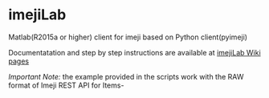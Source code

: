 # imejiLab
Matlab(R2015a or higher) client for imeji based on Python client(pyimeji)

Documentatation and step by step instructions are available at <a href="https://github.com/imeji-community/imejiLab/wiki">imejiLab Wiki pages</a>

<i>Important Note:</i> the example provided in the scripts work with the RAW format of Imeji REST API for Items-
